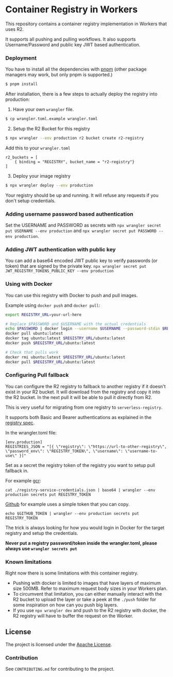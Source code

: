 # Container Registry in Workers

This repository contains a container registry implementation in Workers that uses R2.

It supports all pushing and pulling workflows. It also supports
Username/Password and public key JWT based authentication.

### Deployment

You have to install all the dependencies with [pnpm](https://pnpm.io/installation) (other package managers may work, but only pnpm is supported.)

```bash
$ pnpm install
```

After installation, there is a few steps to actually deploy the registry into production:

1. Have your own `wrangler` file.

```bash
$ cp wrangler.toml.example wrangler.toml
```

2. Setup the R2 Bucket for this registry

```bash
$ npx wrangler --env production r2 bucket create r2-registry
```

Add this to your `wrangler.toml`

```
r2_buckets = [
    { binding = "REGISTRY", bucket_name = "r2-registry"}
]
```

3. Deploy your image registry

```bash
$ npx wrangler deploy --env production
```

Your registry should be up and running. It will refuse any requests if you don't setup credentials.

### Adding username password based authentication

Set the USERNAME and PASSWORD as secrets with `npx wrangler secret put USERNAME --env production` and `npx wrangler secret put PASSWORD --env production`.

### Adding JWT authentication with public key

You can add a base64 encoded JWT public key to verify passwords (or token) that are signed by the private key.
`npx wrangler secret put JWT_REGISTRY_TOKENS_PUBLIC_KEY --env production`

### Using with Docker

You can use this registry with Docker to push and pull images.

Example using `docker push` and `docker pull`:

```bash
export REGISTRY_URL=your-url-here

# Replace $PASSWORD and $USERNAME with the actual credentials
echo $PASSWORD | docker login --username $USERNAME --password-stdin $REGISTRY_URL
docker pull ubuntu:latest
docker tag ubuntu:latest $REGISTRY_URL/ubuntu:latest
docker push $REGISTRY_URL/ubuntu:latest

# Check that pulls work
docker rmi ubuntu:latest $REGISTRY_URL/ubuntu:latest
docker pull $REGISTRY_URL/ubuntu:latest
```

### Configuring Pull fallback

You can configure the R2 registry to fallback to another registry if
it doesn't exist in your R2 bucket. It will download from the registry
and copy it into the R2 bucket. In the next pull it will be able to pull it directly from R2.

This is very useful for migrating from one registry to `serverless-registry`.

It supports both Basic and Bearer authentications as explained in the
[registry spec](https://distribution.github.io/distribution/spec/auth/token/).

In the wrangler.toml file:

```
[env.production]
REGISTRIES_JSON = "[{ \"registry\": \"https://url-to-other-registry\", \"password_env\": \"REGISTRY_TOKEN\", \"username\": \"username-to-use\" }]"
```

Set as a secret the registry token of the registry you want to setup
pull fallback in.

For example [gcr](https://cloud.google.com/artifact-registry/docs/reference/docker-api):

```
cat ./registry-service-credentials.json | base64 | wrangler --env production secrets put REGISTRY_TOKEN
```

[Github](https://github.com/settings/tokens) for example uses a simple token that you can copy.

```
echo $GITHUB_TOKEN | wrangler --env production secrets put REGISTRY_TOKEN
```

The trick is always looking for how you would login in Docker for
the target registry and setup the credentials.

**Never put a registry password/token inside the wrangler.toml, please always use `wrangler secrets put`**

### Known limitations

Right now there is some limitations with this container registry.

- Pushing with docker is limited to images that have layers of maximum size 500MB. Refer to maximum request body sizes in your Workers plan.
- To circumvent that limitation, you can either manually interact with the R2 bucket to upload the layer or take a
  peek at the `./push` folder for some inspiration on how can you push big layers.
- If you use `npx wrangler dev` and push to the R2 registry with docker, the R2 registry will have to buffer the request on the Worker.

## License

The project is licensed under the [Apache License](https://opensource.org/licenses/apache-2.0/).

### Contribution

See `CONTRIBUTING.md` for contributing to the project.

